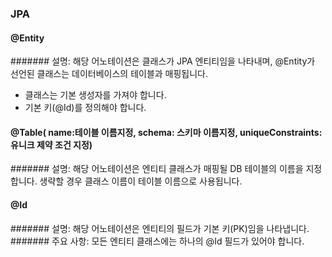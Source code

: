 ### JPA 
#### @Entity
####### 설명: 해당 어노테이션은 클래스가 JPA 엔티티임을 나타내며, @Entity가 선언된 클래스는 데이터베이스의 테이블과 매핑됩니다.
- 클래스는 기본 생성자를 가져야 합니다.
- 기본 키(@Id)를 정의해야 합니다.
#### @Table( name:테이블 이름지정, schema: 스키마 이름지정, uniqueConstraints: 유니크 제약 조건 지정)
####### 설명: 해당 어노테이션은 엔티티 클래스가 매핑될 DB 테이블의 이름을 지정합니다. 생략할 경우 클래스 이름이 테이블 이름으로 사용됩니다.
#### @Id
####### 설명: 해당 어노테이션은 엔티티의 필드가 기본 키(PK)임을 나타냅니다.
####### 주요 사항: 모든 엔티티 클래스에는 하나의 @Id 필드가 있어야 합니다.
